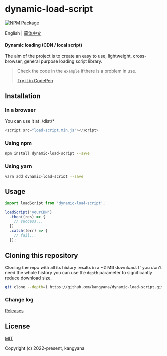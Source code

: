 # dynamic-load-script

[![NPM Package][npm]][npm-url]

English | [简体中文](./README-zh_CN.md)

#### Dynamic loading (CDN / local script)

The aim of the project is to create an easy to use, lightweight, cross-browser, general purpose loading script library.

> Check the code in the `example` if there is a problem in use.
>
> [Try it in CodePen](https://codepen.io/kangyana/pen/rNYyPWB)
>

## Installation

### In a browser

You can use it at ./dist/*

```javascript
<script src="load-script.min.js"></script>
```

### Using npm

```bash
npm install dynamic-load-script --save
```

### Using yarn

```bash
yarn add dynamic-load-script --save
```

## Usage

```javascript
import loadScript from 'dynamic-load-script';

loadScript('yourCDN')
  .then((res) => {
    // success...
  })
  .catch((err) => {
    // fail...
  });
```

## Cloning this repository

Cloning the repo with all its history results in a ~2 MB download. If you don't need the whole history you can use the `depth` parameter to significantly reduce download size.

```bash
git clone --depth=1 https://github.com/kangyana/dynamic-load-script.git
```

### Change log ###

[Releases](https://github.com/kangyana/dynamic-load-script/releases)

## License

[MIT](./LICENSE)

Copyright (c) 2022-present, kangyana


[npm]: https://img.shields.io/npm/v/dynamic-load-script
[npm-url]: https://www.npmjs.com/package/dynamic-load-script
